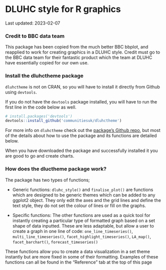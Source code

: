 DLUHC style for R graphics
================
Last updated: 2023-02-07

<!-- README.md is generated from README.Rmd. Please edit that file -->

### Credit to BBC data team

This package has been copied from the much better BBC bbplot, and
reapplied to work for creating graphics in a DLUHC style. Credit must go
to the BBC data team for their fantastic product which the team at DLUHC
have essentially copied for our own use.

### Install the dluhctheme package

`dluhctheme` is not on CRAN, so you will have to install it directly
from Github using `devtools`.

If you do not have the `devtools` package installed, you will have to
run the first line in the code below as well.

``` r
# install.packages('devtools')
devtools::install_github('communitiesuk/dluhctheme')
```

For more info on `dluhctheme` check out the [package’s Github
repo](https://github.com/communitiesuk/dluhctheme), but most of the
details about how to use the package and its functions are detailed
below.

When you have downloaded the package and successfully installed it you
are good to go and create charts.

### How does the dluctheme package work?

The package has two types of functions;

-   Generic functions: `dluhc_style()` and `finalise_plot()` are
    functions which are designed to be generic themes which can be added
    to any ggplot2 object. They only edit the axes and the grid lines
    and define the text style, they do not set the colour of lines or
    fill on the graphs.

-   Specific functions: The other functions are used as a quick tool for
    instantly creating a particular type of formatted graph based on a
    set shape of data inputted. These are less adaptable, but allow a
    user to create a graph in one line of code: `one_line_timeseries()`,
    `multi_line_timeseries()`, `facet_highlight_timeseries()`,
    `LA_map()`, `facet_barchart()`, `forecast_timeseries()`

These functions allow you to create a data visualization in a set theme
instantly but are more fixed in some of their formatting. Examples of
these functions can all be found in the “Reference” tab at the top of
this page
